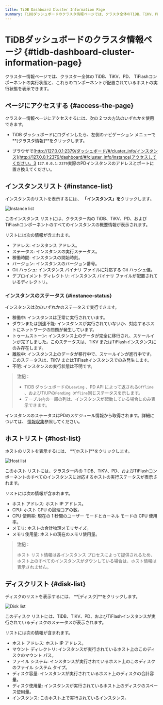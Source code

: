 ```yaml
---
title: TiDB Dashboard Cluster Information Page
summary: TiDBダッシュボードのクラスタ情報ページでは、クラスタ全体のTiDB、TiKV、PD、 TiFlashコンポーネントの稼働状況、およびこれらのコンポーネントが配置されているホストの稼働状況を確認できます。このページにアクセスするには、TiDBダッシュボードにログインし、左側のナビゲーションメニューで「クラスタ情報」をクリックするか、ブラウザで特定のURLにアクセスしてください。このページにはインスタンス、ホスト、ディスクのリストが表示され、各コンポーネントの詳細情報と稼働状況が表示されます。
---
```


# TiDBダッシュボードのクラスタ情報ページ {#tidb-dashboard-cluster-information-page}

クラスター情報ページでは、クラスター全体の TiDB、TiKV、PD、 TiFlashコンポーネントの実行状態と、これらのコンポーネントが配置されているホストの実行状態を表示できます。

## ページにアクセスする {#access-the-page}

クラスター情報ページにアクセスするには、次の 2 つの方法のいずれかを使用できます。

-   TiDB ダッシュボードにログインしたら、左側のナビゲーション メニューで**[クラスタ情報]**をクリックします。

-   ブラウザで[http://127.0.0.1:2379/ダッシュボード/#/cluster_info/インスタンス](http://127.0.0.1:2379/dashboard/#/cluster_info/instance)アクセスしてください。3 `127.0.0.1:2379`実際のPDインスタンスのアドレスとポートに置き換えてください。

## インスタンスリスト {#instance-list}

インスタンスのリストを表示するには、 **「インスタンス」を**クリックします。

![Instance list](https://docs-download.pingcap.com/media/images/docs/dashboard/dashboard-cluster-info-instances-v650.png)

このインスタンス リストには、クラスター内の TiDB、TiKV、PD、およびTiFlashコンポーネントのすべてのインスタンスの概要情報が表示されます。

リストには次の情報が含まれます。

-   アドレス: インスタンス アドレス。
-   ステータス: インスタンスの実行ステータス。
-   稼働時間: インスタンスの開始時刻。
-   バージョン: インスタンスのバージョン番号。
-   Git ハッシュ: インスタンス バイナリ ファイルに対応する Git ハッシュ値。
-   デプロイメント ディレクトリ: インスタンス バイナリ ファイルが配置されているディレクトリ。

### インスタンスのステータス {#instance-status}

インスタンスは次のいずれかのステータスで実行できます。

-   稼働中: インスタンスは正常に実行されています。
-   ダウンまたは到達不能: インスタンスが実行されていないか、対応するホストにネットワークの問題が発生しています。
-   トゥームストーン: インスタンス上のデータが完全に移行され、スケールインが完了しました。このステータスは、TiKV またはTiFlashインスタンスにのみ存在します。
-   離脱中: インスタンス上のデータが移行中で、スケールインが進行中です。このステータスは、TiKV またはTiFlashインスタンスでのみ発生します。
-   不明: インスタンスの実行状態は不明です。

> **注記：**
>
> -   TiDB ダッシュボードの`Leaving` 、PD API によって返される`Offline` 、およびTiUPの`Pending Offline`同じステータスを示します。
> -   テーブル内の一部の列は、インスタンスが起動している場合にのみ表示できます。

インスタンスのステータスはPDのスケジュール情報から取得されます。詳細については、 [情報収集](/tidb-scheduling.md#information-collection)参照してください。

## ホストリスト {#host-list}

ホストのリストを表示するには、 **[ホスト]**をクリックします。

![Host list](https://docs-download.pingcap.com/media/images/docs/dashboard/dashboard-cluster-info-hosts-v650.png)

このホスト リストには、クラスター内の TiDB、TiKV、PD、およびTiFlashコンポーネントのすべてのインスタンスに対応するホストの実行ステータスが表示されます。

リストには次の情報が含まれます。

-   ホスト アドレス: ホスト IP アドレス。
-   CPU: ホスト CPU の論理コアの数。
-   CPU 使用率: 現在の 1 秒間のユーザー モードとカーネル モードの CPU 使用率。
-   メモリ: ホストの合計物理メモリサイズ。
-   メモリ使用量: ホストの現在のメモリ使用量。

> **注記：**
>
> ホスト リスト情報は各インスタンス プロセスによって提供されるため、ホスト上のすべてのインスタンスがダウンしている場合は、ホスト情報は表示されません。

## ディスクリスト {#disk-list}

ディスクのリストを表示するには、 **[ディスク]**をクリックします。

![Disk list](https://docs-download.pingcap.com/media/images/docs/dashboard/dashboard-cluster-info-disks-v650.png)

このディスク リストには、TiDB、TiKV、PD、およびTiFlashインスタンスが実行されているディスクのステータスが表示されます。

リストには次の情報が含まれます。

-   ホスト アドレス: ホスト IP アドレス。
-   マウント ディレクトリ: インスタンスが実行されているホスト上のこのディスクのマウント パス。
-   ファイル システム: インスタンスが実行されているホスト上のこのディスクのファイル システム タイプ。
-   ディスク容量: インスタンスが実行されているホスト上のディスクの合計容量。
-   ディスク使用量: インスタンスが実行されているホスト上のディスクのスペース使用量。
-   インスタンス: このホスト上で実行されているインスタンス。
